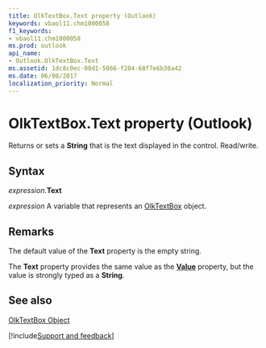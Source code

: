 ```yaml
---
title: OlkTextBox.Text property (Outlook)
keywords: vbaol11.chm1000058
f1_keywords:
- vbaol11.chm1000058
ms.prod: outlook
api_name:
- Outlook.OlkTextBox.Text
ms.assetid: 1dc8c0ec-00d1-5066-f204-68f7e6b30a42
ms.date: 06/08/2017
localization_priority: Normal
---
```



# OlkTextBox.Text property (Outlook)

Returns or sets a **String** that is the text displayed in the control. Read/write.


## Syntax

_expression_.**Text**

_expression_ A variable that represents an [OlkTextBox](Outlook.OlkTextBox.md) object.


## Remarks

The default value of the  **Text** property is the empty string.

The  **Text** property provides the same value as the **[Value](Outlook.OlkTextBox.Value.md)** property, but the value is strongly typed as a **String**.


## See also


[OlkTextBox Object](Outlook.OlkTextBox.md)

[!include[Support and feedback](~/includes/feedback-boilerplate.md)]